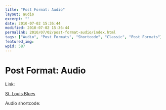 ```yaml
---
title: "Post Format: Audio"
layout: audio
excerpt: ""
date: 2010-07-02 15:36:44
modified: 2010-07-02 15:36:44
permalink: 2010/07/02/post-format-audio/index.html
tags: ["Audio", "Post Formats", "Shortcode", "Classic", "Post Formats"]
featured_img: 
wpid: 587
---
```


# Post Format: Audio

Link:

[St. Louis Blues](/_images/2008/06/originaldixielandjazzbandwithalbernard-stlouisblues.mp3)

Audio shortcode: